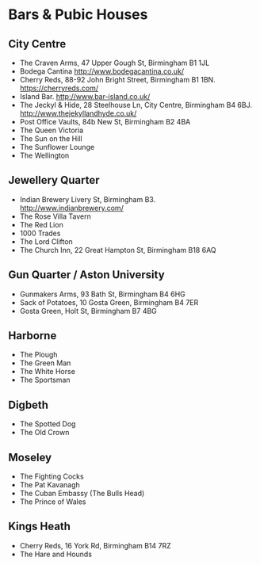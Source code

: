# Bars & Pubic Houses

## City Centre

- The Craven Arms, 47 Upper Gough St, Birmingham B1 1JL
- Bodega Cantina http://www.bodegacantina.co.uk/
- Cherry Reds, 88-92 John Bright Street, Birmingham B1 1BN. https://cherryreds.com/
- Island Bar. http://www.bar-island.co.uk/
- The Jeckyl & Hide, 28 Steelhouse Ln, City Centre, Birmingham B4 6BJ. http://www.thejekyllandhyde.co.uk/
- Post Office Vaults, 84b New St, Birmingham B2 4BA
- The Queen Victoria
- The Sun on the Hill
- The Sunflower Lounge
- The Wellington

## Jewellery Quarter

- Indian Brewery Livery St, Birmingham B3. http://www.indianbrewery.com/
- The Rose Villa Tavern
- The Red Lion
- 1000 Trades
- The Lord Clifton
- The Church Inn, 22 Great Hampton St, Birmingham B18 6AQ

## Gun Quarter / Aston University

- Gunmakers Arms, 93 Bath St, Birmingham B4 6HG
- Sack of Potatoes, 10 Gosta Green, Birmingham B4 7ER
- Gosta Green, Holt St, Birmingham B7 4BG

## Harborne
- The Plough
- The Green Man
- The White Horse
- The Sportsman

## Digbeth

- The Spotted Dog
- The Old Crown

## Moseley

- The Fighting Cocks
- The Pat Kavanagh
- The Cuban Embassy (The Bulls Head)
- The Prince of Wales

## Kings Heath
- Cherry Reds, 16 York Rd, Birmingham B14 7RZ
- The Hare and Hounds

